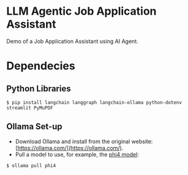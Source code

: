 # LLM Agentic Job Application Assistant

Demo of a Job Application Assistant using AI Agent.

# Dependecies

## Python Libraries

```
$ pip install langchain langgraph langchain-ollama python-dotenv streamlit PyMuPDF
```

## Ollama Set-up

- Download Ollama and install from the original website: [https://ollama.com/](https://ollama.com/).
- Pull a model to use, for example, the [phi4 model](https://techcommunity.microsoft.com/blog/aiplatformblog/introducing-phi-4-microsoft%E2%80%99s-newest-small-language-model-specializing-in-comple/4357090):

```
$ ollama pull phi4
```
